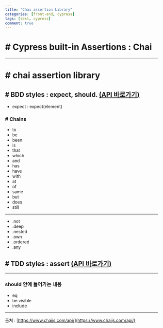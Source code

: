 ```yaml
---
title: "Chai assertion Library"
categories: [front-end, cypress]
tags: [test, cypress]
comment: true
---
```


# # Cypress built-in Assertions : Chai

---

# # chai assertion library

## # BDD styles : expect, should. [(API 바로가기)](https://www.chaijs.com/api/bdd/)

- expect : expect(element)

### # Chains

- to
- be
- been
- is
- that
- which
- and
- has
- have
- with
- at
- of
- same
- but
- does
- still

---

- .not
- .deep
- .nested
- .own
- .ordered
- .any

## # TDD styles : assert [(API 바로가기)](https://www.chaijs.com/api/assert/)

---

### should 안에 들어가는 내용

- eq
- be.visible
- include

---

출처 : [https://www.chaijs.com/api/](https://www.chaijs.com/api/)
